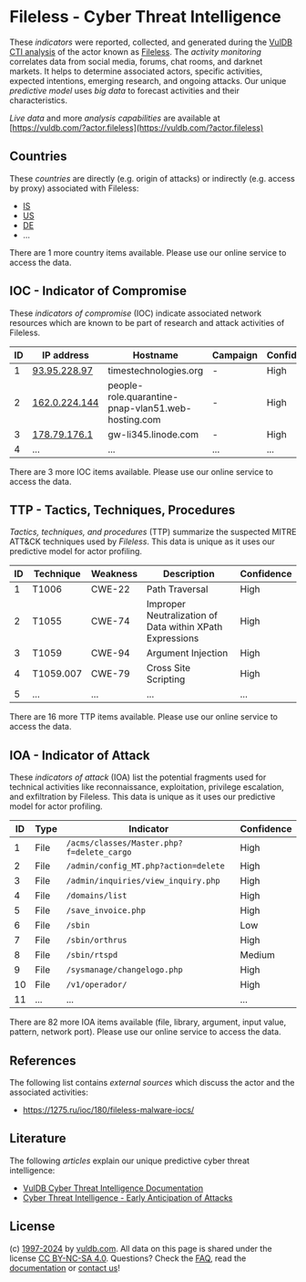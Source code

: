 # Fileless - Cyber Threat Intelligence

These _indicators_ were reported, collected, and generated during the [VulDB CTI analysis](https://vuldb.com/?kb.cti) of the actor known as [Fileless](https://vuldb.com/?actor.fileless). The _activity monitoring_ correlates data from social media, forums, chat rooms, and darknet markets. It helps to determine associated actors, specific activities, expected intentions, emerging research, and ongoing attacks. Our unique _predictive model_ uses _big data_ to forecast activities and their characteristics.

_Live data_ and more _analysis capabilities_ are available at [https://vuldb.com/?actor.fileless](https://vuldb.com/?actor.fileless)

## Countries

These _countries_ are directly (e.g. origin of attacks) or indirectly (e.g. access by proxy) associated with Fileless:

* [IS](https://vuldb.com/?country.is)
* [US](https://vuldb.com/?country.us)
* [DE](https://vuldb.com/?country.de)
* ...

There are 1 more country items available. Please use our online service to access the data.

## IOC - Indicator of Compromise

These _indicators of compromise_ (IOC) indicate associated network resources which are known to be part of research and attack activities of Fileless.

ID | IP address | Hostname | Campaign | Confidence
-- | ---------- | -------- | -------- | ----------
1 | [93.95.228.97](https://vuldb.com/?ip.93.95.228.97) | timestechnologies.org | - | High
2 | [162.0.224.144](https://vuldb.com/?ip.162.0.224.144) | people-role.quarantine-pnap-vlan51.web-hosting.com | - | High
3 | [178.79.176.1](https://vuldb.com/?ip.178.79.176.1) | gw-li345.linode.com | - | High
4 | ... | ... | ... | ...

There are 3 more IOC items available. Please use our online service to access the data.

## TTP - Tactics, Techniques, Procedures

_Tactics, techniques, and procedures_ (TTP) summarize the suspected MITRE ATT&CK techniques used by _Fileless_. This data is unique as it uses our predictive model for actor profiling.

ID | Technique | Weakness | Description | Confidence
-- | --------- | -------- | ----------- | ----------
1 | T1006 | CWE-22 | Path Traversal | High
2 | T1055 | CWE-74 | Improper Neutralization of Data within XPath Expressions | High
3 | T1059 | CWE-94 | Argument Injection | High
4 | T1059.007 | CWE-79 | Cross Site Scripting | High
5 | ... | ... | ... | ...

There are 16 more TTP items available. Please use our online service to access the data.

## IOA - Indicator of Attack

These _indicators of attack_ (IOA) list the potential fragments used for technical activities like reconnaissance, exploitation, privilege escalation, and exfiltration by Fileless. This data is unique as it uses our predictive model for actor profiling.

ID | Type | Indicator | Confidence
-- | ---- | --------- | ----------
1 | File | `/acms/classes/Master.php?f=delete_cargo` | High
2 | File | `/admin/config_MT.php?action=delete` | High
3 | File | `/admin/inquiries/view_inquiry.php` | High
4 | File | `/domains/list` | High
5 | File | `/save_invoice.php` | High
6 | File | `/sbin` | Low
7 | File | `/sbin/orthrus` | High
8 | File | `/sbin/rtspd` | Medium
9 | File | `/sysmanage/changelogo.php` | High
10 | File | `/v1/operador/` | High
11 | ... | ... | ...

There are 82 more IOA items available (file, library, argument, input value, pattern, network port). Please use our online service to access the data.

## References

The following list contains _external sources_ which discuss the actor and the associated activities:

* https://1275.ru/ioc/180/fileless-malware-iocs/

## Literature

The following _articles_ explain our unique predictive cyber threat intelligence:

* [VulDB Cyber Threat Intelligence Documentation](https://vuldb.com/?kb.cti)
* [Cyber Threat Intelligence - Early Anticipation of Attacks](https://www.scip.ch/en/?labs.20201022)

## License

(c) [1997-2024](https://vuldb.com/?kb.changelog) by [vuldb.com](https://vuldb.com/?kb.about). All data on this page is shared under the license [CC BY-NC-SA 4.0](https://creativecommons.org/licenses/by-nc-sa/4.0/). Questions? Check the [FAQ](https://vuldb.com/?kb.faq), read the [documentation](https://vuldb.com/?kb) or [contact us](https://vuldb.com/?contact)!

